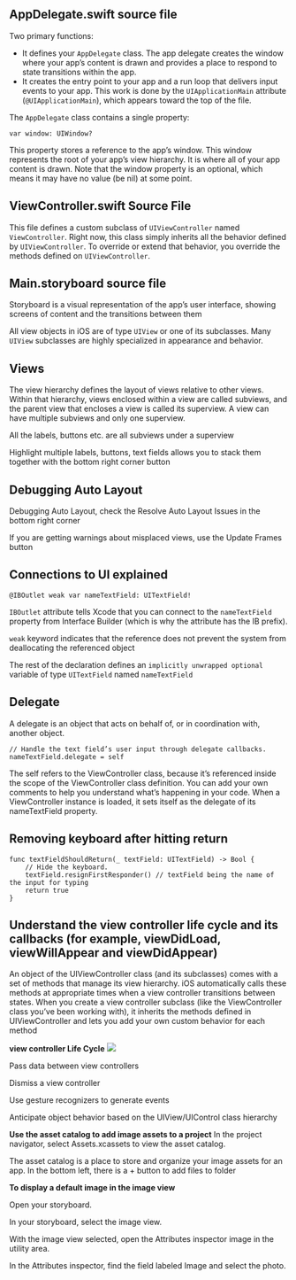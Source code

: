 ## AppDelegate.swift source file
Two primary functions:
* It defines your `AppDelegate` class. The app delegate creates the window where your app’s content is drawn and provides a place to respond to state transitions within the app.
* It creates the entry point to your app and a run loop that delivers input events to your app. This work is done by the `UIApplicationMain` attribute (`@UIApplicationMain`), which appears toward the top of the file.

The `AppDelegate` class contains a single property:
```
var window: UIWindow?
```
This property stores a reference to the app’s window. This window represents the root of your app’s view hierarchy. It is where all of your app content is drawn. Note that the window property is an optional, which means it may have no value (be nil) at some point.


## ViewController.swift Source File
This file defines a custom subclass of `UIViewController` named `ViewController`. Right now, this class simply inherits all the behavior defined by `UIViewController`. To override or extend that behavior, you override the methods defined on `UIViewController`.

## Main.storyboard source file
Storyboard is a visual representation of the app’s user interface, showing screens of content and the transitions between them

All view objects in iOS are of type `UIView` or one of its subclasses. Many `UIView` subclasses are highly specialized in appearance and behavior.

## Views
The view hierarchy defines the layout of views relative to other views. Within that hierarchy, views enclosed within a view are called subviews, and the parent view that encloses a view is called its superview. A view can have multiple subviews and only one superview.

All the labels, buttons etc. are all subviews under a superview

Highlight multiple labels, buttons, text fields allows you to stack them together with the bottom right corner button

## Debugging Auto Layout
Debugging Auto Layout, check the Resolve Auto Layout Issues in the bottom right corner

If you are getting warnings about misplaced views, use the Update Frames button

## Connections to UI explained
```
@IBOutlet weak var nameTextField: UITextField!
```
`IBOutlet` attribute tells Xcode that you can connect to the `nameTextField` property from Interface Builder (which is why the attribute has the IB prefix).

`weak` keyword indicates that the reference does not prevent the system from deallocating the referenced object

The rest of the declaration defines an `implicitly unwrapped optional` variable of type `UITextField` named `nameTextField`


## Delegate
A delegate is an object that acts on behalf of, or in coordination with, another object.

```
// Handle the text field’s user input through delegate callbacks.
nameTextField.delegate = self
```
The self refers to the ViewController class, because it’s referenced inside the scope of the ViewController class definition.
You can add your own comments to help you understand what’s happening in your code.
When a ViewController instance is loaded, it sets itself as the delegate of its nameTextField property.

## Removing keyboard after hitting return
```
func textFieldShouldReturn(_ textField: UITextField) -> Bool {
    // Hide the keyboard.
    textField.resignFirstResponder() // textField being the name of the input for typing
    return true
}
```


## Understand the view controller life cycle and its callbacks (for example, viewDidLoad, viewWillAppear and viewDidAppear)
An object of the UIViewController class (and its subclasses) comes with a set of methods that manage its view hierarchy. iOS automatically calls these methods at appropriate times when a view controller transitions between states. When you create a view controller subclass (like the ViewController class you’ve been working with), it inherits the methods defined in UIViewController and lets you add your own custom behavior for each method

**view controller Life Cycle**
![](https://developer.apple.com/library/content/referencelibrary/GettingStarted/DevelopiOSAppsSwift/Art/WWVC_vclife_2x.png?raw=true)


Pass data between view controllers

Dismiss a view controller

Use gesture recognizers to generate events

Anticipate object behavior based on the UIView/UIControl class hierarchy

**Use the asset catalog to add image assets to a project**
In the project navigator, select Assets.xcassets to view the asset catalog.

The asset catalog is a place to store and organize your image assets for an app. In the bottom left, there is a + button to add files to folder

**To display a default image in the image view**

Open your storyboard.

In your storyboard, select the image view.

With the image view selected, open the Attributes inspector image in the utility area.

In the Attributes inspector, find the field labeled Image and select the photo.
